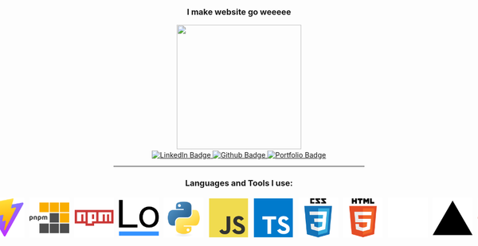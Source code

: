 <div align="center">

### I make website go weeeee

</div>

<div id="header" align="center">
    <img src="https://i.giphy.com/media/v1.Y2lkPTc5MGI3NjExaG5ja3VnaW10MHR5bHFydHcwd3ZvM2w1ZTQ1dHA0NDEycmNobWY3MiZlcD12MV9pbnRlcm5naWZfYnlfaWQmY3Q9cw/dMLmQfCO7lCA2gX3tw/giphy.gif" height="250" width="250">
    <div id="badges"> 
        <a href="https://www.linkedin.com/in/richmond-lacanlalay-bbb2b3104/">
            <img src="https://img.shields.io/badge/LinkedIn-blue?style=for-the-badge&logo=linkedin&logoColor=white" alt="LinkedIn Badge" />
        </a>
        <a href="https://github.com/Xednom/">
            <img src="https://img.shields.io/badge/Github-black?style=for-the-badge&logo=github&logoColor=white" alt="Github Badge" />
        </a>
        <a href="https://www.mondelacanlalay.dev/">
            <img src="https://img.shields.io/badge/Portfolio-nuxt?style=for-the-badge&logo=&logoColor=white" alt="Portfolio Badge" />
        </a>
    </div>
</div>

---

<div align="center">

### Languages and Tools I use:

</div>
<div id="logos" style="display: flex; justify-content: center; align-items: center; gap: 10px; margin-top: 20px;">
        <img src="https://static.djangoproject.com/img/logos/django-logo-negative.png" height="80" alt="Django Logo" />
        <img src="https://www.django-rest-framework.org/img/logo.png" height="80" alt="Django REST Framework Logo" />
        <img src="https://upload.wikimedia.org/wikipedia/commons/9/95/Vue.js_Logo_2.svg" height="80" alt="Vue Logo" />
        <img src="https://upload.wikimedia.org/wikipedia/commons/thumb/d/d6/Logo_Nuxt_Black_%282023%29.svg/640px-Logo_Nuxt_Black_%282023%29.svg.png" height="80" alt="Nuxt Logo" />
        <img src="https://raw.githubusercontent.com/devicons/devicon/6910f0503efdd315c8f9b858234310c06e04d9c0/icons/vitejs/vitejs-original.svg" height="80" width="80"/ >
        <img src="https://raw.githubusercontent.com/devicons/devicon/6910f0503efdd315c8f9b858234310c06e04d9c0/icons/pnpm/pnpm-original-wordmark.svg" height="80" width="80" />
        <img src="https://raw.githubusercontent.com/devicons/devicon/6910f0503efdd315c8f9b858234310c06e04d9c0/icons/npm/npm-original-wordmark.svg" height="80" width="80" />
        <img src="https://raw.githubusercontent.com/devicons/devicon/6910f0503efdd315c8f9b858234310c06e04d9c0/icons/lodash/lodash-original.svg" height="80" width="80" />
        <img src="https://raw.githubusercontent.com/devicons/devicon/6910f0503efdd315c8f9b858234310c06e04d9c0/icons/python/python-original.svg" height="80" width="80"/>
    <img src="https://raw.githubusercontent.com/devicons/devicon/6910f0503efdd315c8f9b858234310c06e04d9c0/icons/javascript/javascript-original.svg" alt="JavaScript" width="80" height="80"/>
            <img src="https://raw.githubusercontent.com/devicons/devicon/6910f0503efdd315c8f9b858234310c06e04d9c0/icons/typescript/typescript-original.svg" alt="Typescript" width="80" height="80" />
     <img src="https://raw.githubusercontent.com/devicons/devicon/6910f0503efdd315c8f9b858234310c06e04d9c0/icons/css3/css3-original-wordmark.svg" height="80" width="80" />
        <img src="https://raw.githubusercontent.com/devicons/devicon/6910f0503efdd315c8f9b858234310c06e04d9c0/icons/html5/html5-original-wordmark.svg" height="80" width="80" />
        <img src="https://raw.githubusercontent.com/devicons/devicon/6910f0503efdd315c8f9b858234310c06e04d9c0/icons/railway/railway-original.svg" height="80" width="80" />
    <img src="https://raw.githubusercontent.com/devicons/devicon/6910f0503efdd315c8f9b858234310c06e04d9c0/icons/vercel/vercel-original.svg" height="80" width="80" />
    <img src="https://raw.githubusercontent.com/devicons/devicon/6910f0503efdd315c8f9b858234310c06e04d9c0/icons/git/git-original.svg" height="80" width="80"/>
    <img src="https://raw.githubusercontent.com/devicons/devicon/6910f0503efdd315c8f9b858234310c06e04d9c0/icons/postgresql/postgresql-original.svg" height="80" width="80" />
    <img src="https://raw.githubusercontent.com/devicons/devicon/6910f0503efdd315c8f9b858234310c06e04d9c0/icons/mysql/mysql-original.svg" height="80" width="80"/>
    </div>
    
</div>
